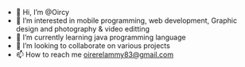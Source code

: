 - 👋 Hi, I’m @Oircy
- 👀 I’m interested in mobile programming, web development, Graphic design and photography & video editting
- 🌱 I’m currently learning java programming language
- 💞️ I’m looking to collaborate on various projects
- 📫 How to reach me oirerelammy83@gmail.com

<!---
Oircy/Oircy is a ✨ special ✨ repository because its `README.md` (this file) appears on your GitHub profile.
You can click the Preview link to take a look at your changes.
--->
